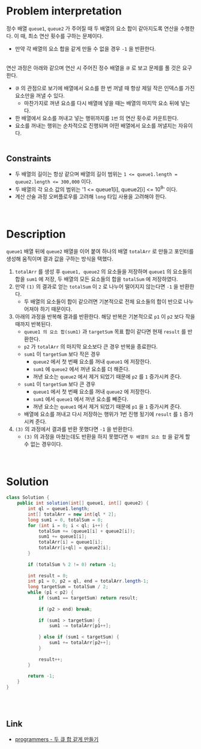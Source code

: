 # Problem interpretation
정수 배열 `queue1`, `queue2` 가 주어질 때 두 배열의 요소 합이 같아지도록 연산을 수행한다. 이 때, 최소 연산 횟수를 구하는 문제이다.
- 만약 각 배열의 요소 합을 같게 만들 수 없을 경우 `-1` 을 반환한다.
<br/><br/>

연산 과정은 아래와 같으며 연산 시 주어진 정수 배열을 `큐` 로 보고 문제를 풀 것은 요구한다.
- `큐` 의 관점으로 보기에 배열에서 요소를 한 번 꺼낼 때 항상 제일 작은 인덱스를 가진 요소만을 꺼낼 수 있다.
    - 마찬가지로 꺼낸 요소를 다시 배열에 넣을 때는 배열의 마지막 요소 뒤에 넣는다.
- 한 배열에서 요소를 꺼내고 넣는 행위까지를 `1번` 의 연산 횟수로 카운트한다.
- 요소를 꺼내는 행위는 순차적으로 진행되며 어떤 배열에서 요소를 꺼낼지는 자유이다.
<br/><br/>

## Constraints
- 두 배열의 길이는 항상 같으며 배열의 길이 범위는 `1 <= queue1.length = queue2.length <= 300,000` 이다.
- 두 배열의 각 요소 값의 범위는 '1 <= queue1[i], queue2[i] <= 10<sup>9</sup>' 이다.
- 계산 산술 과정 오버플로우를 고려해 `long` 타입 사용을 고려해야 한다.
<br/><br/><br/>

# Description
`queue1` 배열 뒤에 `queue2` 배열을 이어 붙여 하나의 배열 `totalArr` 로 만들고 포인터를 생성해 움직이며 결과 값을 구하는 방식을 택했다.
1. `totalArr` 를 생성 후 `queue1, queue2` 의 요소들을 저장하며 `queue1` 의 요소들의 합을 `sum1` 에 저장, 두 배열의 모든 요소들의 합을 `totalSum` 에 저장하였다.
2. 만약 `(1)` 의 결과로 얻는 `totalSum` 이 `2` 로 나누어 떨어지지 않는다면 `-1` 을 반환한다.
    - 두 배열의 요소들이 합이 같으려면 기본적으로 전체 요소들의 합이 반으로 나누어져야 하기 때문이다.
3. 아래의 과정을 반복해 결과를 반환한다. 해당 반복은 기본적으로 `p1` 이 `p2` 보다 작을 때까지 반복된다.
    - `queue1 의 요소 합(sum1)` 과 `targetSum` 목표 합이 같다면 현재 `result` 를 반환한다.
    - `p2` 가 `totalArr` 의 마지막 요소보다 큰 경우 반복을 종료한다.
    - `sum1` 이 `targetSum` 보다 작은 경우
        - `queue2` 에서 첫 번째 요소를 꺼내 `queue1` 에 저장한다.
        - `sum1` 에 `queue2` 에서 꺼낸 요소를 더 해준다.
        - 꺼낸 요소는 `queue2` 에서 제거 되었기 때문에 `p2` 를 `1` 증가시켜 준다.
    - `sum1` 이 `targetSum` 보다 큰 경우
        - `queue1` 에서 첫 번째 요소를 꺼내 `queue2` 에 저장한다.
        - `sum1` 에서 `queue1` 에서 꺼낸 요소를 빼준다.
        - 꺼낸 요소는 `queue1` 에서 제거 되었기 때문에 `p1` 을 `1` 증가시켜 준다.
    - 배열에 요소를 꺼내고 다시 저장하는 행위가 1번 진행 됬기에 `result` 를 `1` 증가시켜 준다.
4. `(3)` 의 과정에서 결과를 반환 못했다면 `-1` 을 반환한다.
    - `(3)` 의 과정을 마쳤는데도 반환을 하지 못했다면 `두 배열의 요소 합` 을 같게 할 수 없는 경우이다.
<br/><br/><br/>

# Solution
```java
class Solution {
    public int solution(int[] queue1, int[] queue2) {
        int ql = queue1.length;
        int[] totalArr = new int[ql * 2];
        long sum1 = 0, totalSum = 0;
        for (int i = 0; i < ql; i++) {
            totalSum += (queue1[i] + queue2[i]);
            sum1 += queue1[i];
            totalArr[i] = queue1[i];
            totalArr[i+ql] = queue2[i];
        }
        
        if (totalSum % 2 != 0) return -1;
        
        int result = 0;
        int p1 = 0, p2 = ql, end = totalArr.length-1;
        long targetSum = totalSum / 2;
        while (p1 < p2) {
            if (sum1 == targetSum) return result;
            
            if (p2 > end) break;
            
            if (sum1 > targetSum) {
                sum1 -= totalArr[p1++];
                
            } else if (sum1 < targetSum) {
                sum1 += totalArr[p2++];
            }
            
            result++;
        }
        
        return -1;
    }
}
```
<br/><br/>

## Link
- [programmers - 두 큐 합 같게 만들기](https://school.programmers.co.kr/learn/courses/30/lessons/118667)